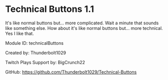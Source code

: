# Technical Buttons 1.1

It's like normal buttons but... more complicated. Wait a minute that sounds like something else. How about it's like normal buttons but... more technical. Yes I like that.

Module ID: technicalButtons

Created by: Thunderbolt1029

Twitch Plays Support by: BigCrunch22

GitHub: https://github.com/Thunderbolt1029/Technical-Buttons
